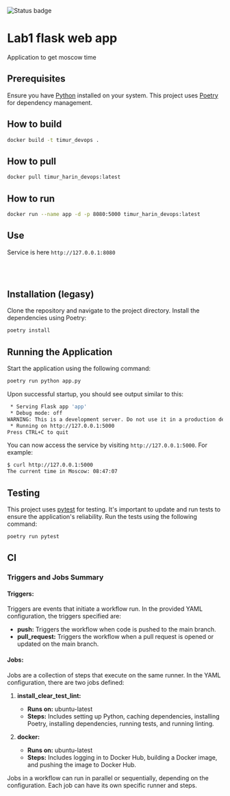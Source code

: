 ![Status badge](https://github.com/timur-harin/S24-core-course-labs/.github/workflows/main.yml/badge.svg)


# Lab1 flask web app

Application to get moscow time

## Prerequisites

Ensure you have [Python](https://www.python.org/) installed on your system. This
project uses [Poetry](https://python-poetry.org/) for dependency management.


## How to build

```bash
docker build -t timur_devops .
```

## How to pull

```bash
docker pull timur_harin_devops:latest 
```

## How to run

```bash
docker run --name app -d -p 8080:5000 timur_harin_devops:latest
```

## Use

Service is here `http://127.0.0.1:8080`

<br> <br/>

## Installation (legasy)

Clone the repository and navigate to the project directory. Install the
dependencies using Poetry:

```bash
poetry install
```

## Running the Application

Start the application using the following command:

```bash
poetry run python app.py                 
```

Upon successful startup, you should see output similar to this:

```bash
 * Serving Flask app 'app'
 * Debug mode: off
WARNING: This is a development server. Do not use it in a production deployment. Use a production WSGI server instead.
 * Running on http://127.0.0.1:5000
Press CTRL+C to quit
```

You can now access the service by visiting `http://127.0.0.1:5000`. For example:

```bash
$ curl http://127.0.0.1:5000
The current time in Moscow: 08:47:07
```

## Testing

This project uses [pytest](https://docs.pytest.org/en/7.4.x/) for testing. It's
important to update and run tests to ensure the application's reliability. Run
the tests using the following command:

```bash
poetry run pytest
```

## CI

### Triggers and Jobs Summary

#### Triggers:
Triggers are events that initiate a workflow run. In the provided YAML configuration, the triggers specified are:
- **push:** Triggers the workflow when code is pushed to the main branch.
- **pull_request:** Triggers the workflow when a pull request is opened or updated on the main branch.

#### Jobs:
Jobs are a collection of steps that execute on the same runner. In the YAML configuration, there are two jobs defined:
1. **install_clear_test_lint:**
   - **Runs on:** ubuntu-latest
   - **Steps:** Includes setting up Python, caching dependencies, installing Poetry, installing dependencies, running tests, and running linting.

2. **docker:**
   - **Runs on:** ubuntu-latest
   - **Steps:** Includes logging in to Docker Hub, building a Docker image, and pushing the image to Docker Hub.

Jobs in a workflow can run in parallel or sequentially, depending on the configuration. Each job can have its own specific runner and steps.